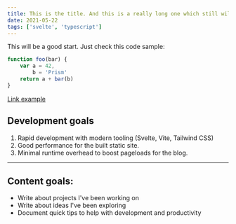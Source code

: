 ```yaml
---
title: This is the title. And this is a really long one which still will look pretty good.
date: 2021-05-22
tags: ['svelte', 'typescript']
---
```


This will be a good start. Just check this code sample:

```ts
function foo(bar) {
    var a = 42,
        b = 'Prism'
    return a + bar(b)
}
```

[Link example](/)

## Development goals

1. Rapid development with modern tooling (Svelte, Vite, Tailwind CSS)
2. Good performance for the built static site.
3. Minimal runtime overhead to boost pageloads for the blog.

---

## Content goals:

-   Write about projects I've been working on
-   Write about ideas I've been exploring
-   Document quick tips to help with development and productivity
